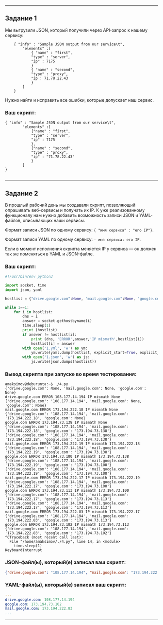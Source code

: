 ------

## Задание 1

Мы выгрузили JSON, который получили через API-запрос к нашему сервису:

```
    { "info" : "Sample JSON output from our service\t",
        "elements" :[
            { "name" : "first",
            "type" : "server",
            "ip" : 7175 
            }
            { "name" : "second",
            "type" : "proxy",
            "ip : 71.78.22.43
            }
        ]
    }
```
  Нужно найти и исправить все ошибки, которые допускает наш сервис.

### Ваш скрипт:

```
{ "info" : "Sample JSON output from our service\t",
        "elements" :[
            {"name" : "first",
            "type" : "server",
            "ip" : 7175
            },
            {"name" : "second",
            "type" : "proxy",
            "ip" : "71.78.22.43"
            }
        ]
}


```

---

## Задание 2

В прошлый рабочий день мы создавали скрипт, позволяющий опрашивать веб-сервисы и получать их IP. К уже реализованному функционалу нам нужно добавить возможность записи JSON и YAML-файлов, описывающих наши сервисы. 

Формат записи JSON по одному сервису: `{ "имя сервиса" : "его IP"}`. 

Формат записи YAML по одному сервису: `- имя сервиса: его IP`. 

Если в момент исполнения скрипта меняется IP у сервиса — он должен так же поменяться в YAML и JSON-файле.

### Ваш скрипт:

```python
#!/usr/bin/env python3

import socket, time
import json, yaml

hostlist = {"drive.google.com":None, "mail.google.com":None, "google.com":None}

while 1==1:
    for i in hostlist:
        dns = i
        answer = socket.gethostbyname(i)
        time.sleep(1)
        print (hostlist)
        if answer != hostlist[i]:
            print (dns, 'ERROR',answer,'IP mismath',hostlist[i])
            hostlist[i] = answer
        with open('1.yml', 'w') as ym:
            ym.write(yaml.dump(hostlist, explicit_start=True, explicit_end=True))
        with open('1.json', 'w') as js:
            js.write(json.dumps(hostlist))

```

### Вывод скрипта при запуске во время тестирования:

```
amaksimov@deburunta:~$ ./4.py
{'drive.google.com': None, 'mail.google.com': None, 'google.com': None}
drive.google.com ERROR 108.177.14.194 IP mismath None
{'drive.google.com': '108.177.14.194', 'mail.google.com': None, 'google.com': None}
mail.google.com ERROR 173.194.222.18 IP mismath None
{'drive.google.com': '108.177.14.194', 'mail.google.com': '173.194.222.18', 'google.com': None}
google.com ERROR 173.194.73.138 IP mismath None
{'drive.google.com': '108.177.14.194', 'mail.google.com': '173.194.222.18', 'google.com': '173.194.73.138'}
{'drive.google.com': '108.177.14.194', 'mail.google.com': '173.194.222.18', 'google.com': '173.194.73.138'}
mail.google.com ERROR 173.194.222.19 IP mismath 173.194.222.18
{'drive.google.com': '108.177.14.194', 'mail.google.com': '173.194.222.19', 'google.com': '173.194.73.138'}
google.com ERROR 173.194.73.100 IP mismath 173.194.73.138
{'drive.google.com': '108.177.14.194', 'mail.google.com': '173.194.222.19', 'google.com': '173.194.73.100'}
{'drive.google.com': '108.177.14.194', 'mail.google.com': '173.194.222.19', 'google.com': '173.194.73.100'}
mail.google.com ERROR 173.194.222.17 IP mismath 173.194.222.19
{'drive.google.com': '108.177.14.194', 'mail.google.com': '173.194.222.17', 'google.com': '173.194.73.100'}
google.com ERROR 173.194.73.113 IP mismath 173.194.73.100
{'drive.google.com': '108.177.14.194', 'mail.google.com': '173.194.222.17', 'google.com': '173.194.73.113'}
{'drive.google.com': '108.177.14.194', 'mail.google.com': '173.194.222.17', 'google.com': '173.194.73.113'}
mail.google.com ERROR 173.194.222.83 IP mismath 173.194.222.17
{'drive.google.com': '108.177.14.194', 'mail.google.com': '173.194.222.83', 'google.com': '173.194.73.113'}
google.com ERROR 173.194.73.102 IP mismath 173.194.73.113
{'drive.google.com': '108.177.14.194', 'mail.google.com': '173.194.222.83', 'google.com': '173.194.73.102'}
^CTraceback (most recent call last):
  File "/home/amaksimov/./4.py", line 14, in <module>
    time.sleep(1)
KeyboardInterrupt

```

### JSON-файл(ы), который(е) записал ваш скрипт:

```json
{"drive.google.com": "108.177.14.194", "mail.google.com": "173.194.222.83", "google.com": "173.194.73.102"}
```

### YAML-файл(ы), который(е) записал ваш скрипт:

```yaml
---
drive.google.com: 108.177.14.194
google.com: 173.194.73.102
mail.google.com: 173.194.222.83
...

```

---
